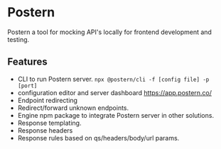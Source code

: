 # Postern

Postern a tool for mocking API's locally for frontend development and testing.

## Features

- CLI to run Postern server.
  `npx @postern/cli -f [config file] -p [port]`
- configuration editor and server dashboard <https://app.postern.co/>
- Endpoint redirecting
- Redirect/forward unknown endpoints.
- Engine npm package to integrate Postern server in other solutions.
- Response templating.
- Response headers
- Response rules based on qs/headers/body/url params.
